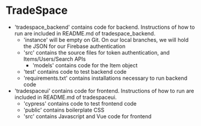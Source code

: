# TradeSpace

- 'tradespace_backend' contains code for backend. Instructions of how to run are included in README.md of tradespace_backend.
  - 'instance' will be empty on Git. On our local branches, we will hold the JSON for our Firebase authentication
  - 'src' contains the source files for token authentication, and Items/Users/Search APIs
    - 'models' contains code for the Item object
  - 'test' contains code to test backend code
  - 'requirements.txt' contains installations necessary to run backend code
- 'tradespaceui' contains code for frontend. Instructions of how to run are included in README.md of tradespaceui.
  - 'cypress' contains code to test frontend code
  - 'public' contains boilerplate CSS
  - 'src' contains Javascript and Vue code for frontend
